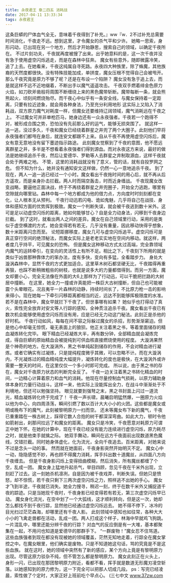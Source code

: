 ```yaml
---
title: 永夜君王 章二四五 消耗战
date: 2017-04-11 13:33:34
tags: 永夜君王
---
```


这条巨蟒的尸体血气全无，意味着千夜得到了补充。』ww『w．2不过补充总需要时间消化，千夜走不远。想到这里，才令魔女的杀气平和少许。
她略一思索，身形闪动，已出现在另一个地方，然后才开始静思，搜索自己的领域，以确定千夜所在。
不过片刻功夫，千夜就再度被搜了出来。出乎她意料的是，这一次千夜并没有急于使用虚空闪烁逃走，而是在森林中狂奔。
魔女有些意外，随即微露冷笑，追了上去。在她看来，千夜这纯属自寻死路。永夜四大种族里，除了蛛魔，其他族裔的天然度都很快。没有特殊技能加成，单拼度，魔女压根不觉得自己会被甩开。
那么千夜究竟是原力不够了呢？还是在布设一个陷阱？
魔女没有急于追上去，而是就这样不远不近地缀着，不断出手以魔气遥遥攻击。
千夜双手燃着绯金色原力火焰，如刀砍斧凿般将周围不断缠绕上来的黑色魔带斩断。魔带每断一条，就会熊熊起火，顷刻间燃烧殆尽。而千夜心中似乎有一条安全线，与魔女保持着一定距离，只要有拉近迹象，就会用各种身法，乃至充分利用地形
这实际上又陷入了消耗战，双方原力魔气对耗度一样，但魔女还要维持辽阔领域，魔气消耗远在千夜之上。
不过魔女可并非单枪匹马，她身边还有一众永夜强者。千夜若一个跑得不对，被形成合围之势，恐怕没有先前那么好的运气，能够无损突围了。
就这样一追一逃，没过多久，千夜和魔女已经绕着群星之井兜了两个大圈子。此刻他们早将永夜强者们都甩在身后，就连安文都跟不上来。自从千夜不再使用虚空闪烁后，魔女有意无意地没有留下墨迹指示路途。
此刻魔女觉察到了千夜的意图，他不愿远离群星之井，多半是不想看着永夜强者们得到源血。而对永夜这方来说，最好的做法是她继续追杀千夜，然后让爱德华、罗勒等人去群星之井制取源血，这样千夜就会处于两难之地。
不管，这里的消耗战就没有了意义，管的话，就有自投罗网之危。
但不知为什么，她并没有通知安文这样做，仍然一心一意地追杀千夜。
到了现在，两人一追一逃已经过一个小时。魔女看出千夜拖时间的用心后，就不再从后方遥攻，而是亲身扑击拦截。两人时而隔空轰击，时而近身缠战。
千夜现魔女改变战略，要逼他正面决战，终于不再绕着群星之井兜圈子，开始全力逃跑，哪里有空隙就向哪里钻。森林中每一个地方都成为他的借力点，方向度时时刻刻都在变化，让人根本无从预判。
千夜行动迅若闪电、诡如鬼魅，几乎将自己在战技、身体和感知方面的优势挥到极致。魔女一个判断失误，就会被千夜逃到数十米外。这可是足以动虚空闪烁的距离，她如何能够甘心？自是全力动身法，闪移到千夜身边拦截。
到了这时，就看出两人之间的差异。魔女在自己领域里行动，采用的是类似于虚空横渡的方式，她会变得若有若无，几乎没有重量，因此移动快得乎想象，数十米距离闪念而至。
论短距挪移度，魔女几可与虚空闪烁追平。虚空闪烁可是真正穿行空间的绝顶秘法，而魔女实际上是老老实实地在空间内移动。就这样，两者度几乎持平，可见魔女的恐怖。
但是魔女这种移动方式太过高端，完全靠领域内魔气的运转牵引，在变向的灵活性上有所不足。相比之下，千夜刻下所用的就是类似于凶兽那种靠体力的笨办法，度有多快，变向有多猛，全看踏步力。
身处大漩涡森林中，显然千夜的方式更加适合。这里草木树石都坚硬无比，千夜踏得再重再狠，也踩不断稍微粗些的树枝，也就是说多大的力量都借得到。而另一方面，魔女却要小心，完全无法像在外面的大6上那样为了行动迅，可以干脆把拦路的大树居中撞断。
在这里，她全力一撞或许真能把一株巨大古树撞断，但自己也可能被震个头晕眼花。况且夷平一片森林的动静，持续时间长了，不比原力枪一击的影响来得小。现在她每一下牵引闪移距离都相当的近，远达不到能够挥极限度的水准。
若不是在森林中，魔女早就拦下千夜了。但世事哪有如果？
她似乎也打得动了真火，索性完全放弃对安文等人行踪的感知，全神贯注追杀千夜。魔女看出千夜已有数次机会能够使用虚空闪烁而没有用，应是已经无力动这门秘法。此刻正是杀他的好时机。
千夜行动如风，每每在间不容之际躲过魔女的杀招，形势渐渐窘迫。但是他心中却毫无惊慌，毫无表面上的狼狈。他正关注着黑之书，等着里面储存的精血凝炼转化完毕。
眼下精血已经凝炼大半，再有数分钟，全部精血就会凝炼完成，得自巨蟒的原始精血会被提纯到可供血核直接燃烧使用的程度。
大漩涡果然是个神奇的地方。在大漩涡外，黑之书单纯起到储存的作用，不会对精血进行凝炼。或者它确实有过凝炼，只是提纯程度微乎其微，可以忽略不计。而在大漩涡内，不光凝炼过的精血精纯度大幅提升，凝炼转化的度也是极快，在大漩涡外或许需要一整天的时间，在这里仅仅一个多小时即可完成。
所以说，由于黑之书的存在，魔女对千夜原力状态的判断完全反了。
千夜一边关注着黑之书转化精血的时间，一边精心计算着原力和血气的消耗。他现在尽量控制血气损耗，以原力辅助身体本身的力量行动战斗。这样一来，他实际上没能挥出全力，在战斗中渐渐处于不利境地，但还可以勉强坚持。
眼见就要到强弩之末，黑之书封面上闪过一道流光，精血凝炼转化终于完成了！
千夜一声长啸，晨曦启明猛然爆，一圈原力火焰以他为中心，向四周涤荡，瞬间引燃了数以百计大大小小的火团。这些都是魔女或明或晚布下的魔气，此刻被黎明原力一扫而空。
还未等魔女布下新的魔气，千夜已重重踏在一株古树上，踩得它数人合抱的树干都深深弯曲。如此大力，顿时令他如箭射出，刹那间拉远了和魔女的距离。
魔女只是冷笑，千夜愿意对耗原力可谓正中她下怀。在她的计算中，现在千夜已经没有能力连续进行虚空闪烁，原力耗尽之时，就是他束手就擒之际。
她双手舞动，瞬间在远方千夜面前出现数道黑色魔线，交错拦截。同时她身体虚化，化为流光，全向千夜追去。百米距离，对她来说不过是念头一动的事。
然而就在她面前，千夜身影突然开始明灭不定。
魔女心中一动，隐隐感觉不妙，再也顾不得魔力消耗，挥手抖出数十道魔丝，从四面八方向千夜缠去。
但是千夜身影闪烁上变得扭曲模糊，然后消失，所有魔丝都缠了个空，乱成一团。
魔女身上猛地升起杀气，举目四顾，忽见千夜在千米外出现，立刻赶了过去。这一刻她杀机凛冽，自是因为被千夜戏弄，判断失误。但她只是愤怒，却不惊慌，若千夜只剩下三两次虚空闪烁之力，照样逃不出她的手心。
魔女才飞到半途，千夜就已消失。她全力搜寻，稍迟一刻，终于在数千米外又捕捉道千夜的踪迹。只是当她现千夜时，千夜身影已经变得若有若无，第三次虚空闪烁早已动。
魔女身化流光，在空中划了一个大弧线，这才顺利转向，但是这一次，她却怎么都找不到千夜行踪，显然他已经通过虚空闪烁远去。
她不得不停下，冰冷的目光扫过茫茫森海，却哪里还有千夜人影。
此刻领域中感知也如往常，各种大大小小的飞禽走兽都在活动，乱成一团。两人打成这个样子，林海中早就鸡飞狗跳。一片混乱中，哪里还能分辨千夜的行踪？
对血气的反应倒是有一大堆，基本都聚集在一起，不用问也知道是爱德华的那群手下。
“一群废物！”魔女忍不住骂道。这些血族强者到现在都没有现被她的领域覆盖，茫然无知地走着，行踪全在魔女掌控之中。在魔女眼里，他们确实是废物。只是不知道她这句话，骂的究竟是不是这些血族。
就在这时，她的领域中突然有了新的感应，某个方向上竟是有黎明原力出现。尽管这原力驳杂不纯，但不管怎么都是黎明原力。
魔女此刻正在火头上，身形一闪，已出现在那团黎明原力附近，看都不看，挥手就是数道无形魔刃凌空斩落。以她感知到的原力修为，这一下完全可以把那人切成几段。
ps：写完已经凌晨，索性做了个定时，大家正好上班前吃个早点心。
(三七中文 www.37zw.com